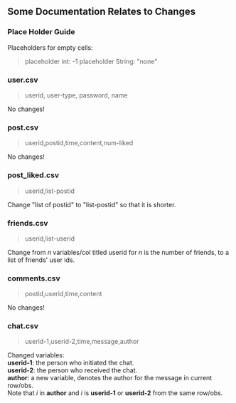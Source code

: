 ## Some Documentation Relates to Changes

### Place Holder Guide

Placeholders for empty cells:

> placeholder int: -1
> placeholder String: "none"

### user.csv

> userid, user-type, password, name  

No changes!

### post.csv

> userid,postid,time,content,num-liked  

No changes!

### post_liked.csv

> userid,list-postid  

Change "list of postid" to "list-postid" so that it is shorter.

### friends.csv

> userid,list-userid  

Change from *n* variables/col titled userid for *n* is the number of friends, to a list of friends' user ids.

### comments.csv

> postid,userid,time,content  

No changes!

### chat.csv

> userid-1,userid-2,time,message,author 
 
Changed variables:  
**userid-1**: the person who initiated the chat.  
**userid-2**: the person who received the chat.  
**author**: a new variable, denotes the author for the message in current row/obs.  
Note that *i* in **author** and *i* is **userid-1** or **userid-2** from the same row/obs.
